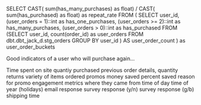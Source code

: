 SELECT 
  CAST( sum(has_many_purchases) as float) / CAST( sum(has_purchased) as float) as repeat_rate
FROM (
    SELECT 
      user_id,
      (user_orders = 1)::int as has_one_purchases,
      (user_orders >= 2)::int as has_many_purchases,
      (user_orders > 0)::int as has_purchased
    FROM (SELECT 
            user_id,
            count(order_id) as user_orders
          FROM 
            dbt.dbt_jack_d.stg_orders
          GROUP BY 
            user_id
          ) AS user_order_count
    ) as user_order_buckets
  

Good indicators of a user who will purchase again...

  Time spent on site
  quantiy purchased
  previous order details, 
    quantity
    returns
    variety of items ordered
  promos
    money saved
    percent saved
    reason for promo
  engagement metrics
    where they came from 
    time of day
    time of year (holidays)
    email response
    survey response (y/n)
    survey response (g/b)
  shipping time